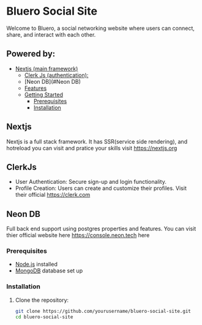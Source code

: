 # Bluero Social Site

Welcome to Bluero, a social networking website where users can connect, share, and interact with each other.



## Powered by:
- [Nextjs (main framework)](#Nextjs)
  - [Clerk Js (authentication):](#ClerkJs)
  - [Neon DB](#Neon DB)
  - [Features](#features)
  - [Getting Started](#getting-started)
    - [Prerequisites](#prerequisites)
    - [Installation](#installation)

## Nextjs
Nextjs is a full stack framework. It has SSR(service side rendering), and hotreload you can visit and pratice your skills visit https://nextjs.org

## ClerkJs
- User Authentication: Secure sign-up and login functionality.
- Profile Creation: Users can create and customize their profiles.
Visit their official https://clerk.com

## Neon DB
Full back end support using postgres properties and features.
You can visit thier official website here https://console.neon.tech here

### Prerequisites
- [Node.js](https://nodejs.org/) installed
- [MongoDB](https://www.mongodb.com/) database set up

### Installation
1. Clone the repository:
   ```bash
   git clone https://github.com/yourusername/bluero-social-site.git
   cd bluero-social-site
